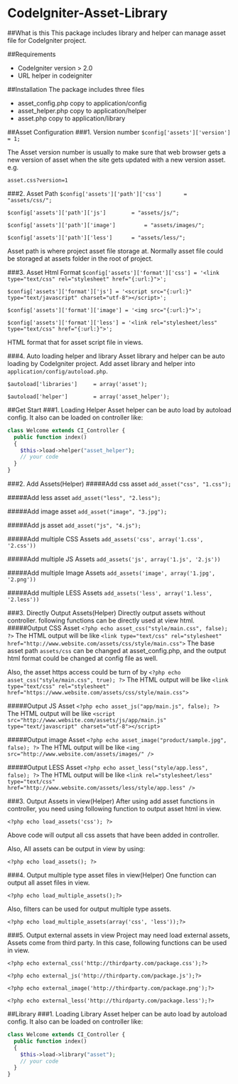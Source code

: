 CodeIgniter-Asset-Library
=========================

##What is this
This package includes library and helper can manage asset file for CodeIgniter project. 

##Requirements

 - CodeIgniter version > 2.0
 - URL helper in codeigniter

##Installation
The package includes three files
 - asset_config.php copy to application/config
 - asset_helper.php copy to application/helper
 - asset.php copy to application/library


##Asset Configuration
###1. Version number
`$config['assets']['version'] 			= 1;`

The Asset version number is usually to make sure that web browser gets a new version of asset when the site gets updated with a new version asset. e.g.

`asset.css?version=1`

###2. Asset Path
`$config['assets']['path']['css'] 		= "assets/css/";`

`$config['assets']['path']['js'] 		= "assets/js/";`

`$config['assets']['path']['image'] 		= "assets/images/";`

`$config['assets']['path']['less'] 		= "assets/less/";`

Asset path is where project asset file storage at. Normally asset file could be storaged at assets folder in the root of project.


###3. Asset Html Format
`$config['assets']['format']['css'] = '<link type="text/css" rel="stylesheet" href="{:url:}">';`

`$config['assets']['format']['js'] = '<script src="{:url:}" type="text/javascript" charset="utf-8"></script>';`

`$config['assets']['format']['image'] = '<img src="{:url:}">';`

`$config['assets']['format']['less'] = '<link rel="stylesheet/less" type="text/css" href="{:url:}">';`

HTML format that for asset script file in views. 


###4. Auto loading helper and library
Asset library and helper can be auto loading by CodeIgniter project. Add asset library and helper into `application/config/autoload.php`. 


`$autoload['libraries'] 	= array('asset');`

`$autoload['helper'] 		= array('asset_helper');`

##Get Start
###1. Loading Helper
Asset helper can be auto load by autoload config. It also can be loaded on controller like: 
```php
class Welcome extends CI_Controller {
  public function index()
  {
    $this->load->helper("asset_helper");
    // your code
  }
}
```
###2. Add Assets(Helper)
#####Add css asset
`add_asset("css", "1.css");`

#####Add less asset
`add_asset("less", "2.less");`

#####Add image asset
`add_asset("image", "3.jpg");`

#####Add js asset
`add_asset("js", "4.js");`

#####Add multiple CSS Assets 
`add_assets('css', array('1.css', '2.css'))`

#####Add multiple JS Assets 
`add_assets('js', array('1.js', '2.js'))`

#####Add multiple Image Assets 
`add_assets('image', array('1.jpg', '2.png'))`

#####Add multiple LESS Assets 
`add_assets('less', array('1.less', '2.less'))`

###3. Directly Output Assets(Helper)
Directly output assets without controller. following functions can be directly used at view html.
#####Output CSS Asset
`<?php echo asset_css("style/main.css", false); ?>`
The HTML output will be like
`<link type="text/css" rel="stylesheet" href="http://www.website.com/assets/css/style/main.css">`
The base asset path `assets/css` can be changed at asset_config.php, and the output html format could be changed at config file as well. 

Also, the asset https access could be turn of by
`<?php echo asset_css("style/main.css", true); ?>`
The HTML output will be like
`<link type="text/css" rel="stylesheet" href="https://www.website.com/assets/css/style/main.css">`

#####Output JS Asset
`<?php echo asset_js("app/main.js", false); ?>`
The HTML output will be like
`<script src="http://www.website.com/assets/js/app/main.js" type="text/javascript" charset="utf-8"></script>`

#####Output image Asset
`<?php echo asset_image("product/sample.jpg", false); ?>`
The HTML output will be like
`<img src="http://www.website.com/assets/images/" />`

#####Output LESS Asset
`<?php echo asset_less("style/app.less", false); ?>`
The HTML output will be like
`<link rel="stylesheet/less" type="text/css" href="http://www.website.com/assets/less/style/app.less" />`


###3. Output Assets in view(Helper)
After using add asset functions in controller, you need using following function to output asset html in view. 

`<?php echo load_assets('css'); ?>`

Above code will output all css assets that have been added in controller. 

Also, All assets can be output in view by using:

`<?php echo load_assets(); ?>`

###4. Output multiple type asset files in view(Helper)
One function can output all asset files in view.

`<?php echo load_multiple_assets();?>`

Also, filters can be used for output multiple type assets.

`<?php echo load_multiple_assets(array('css', 'less'));?>`


###5. Output external assets in view
Project may need load external assets, Assets come from third party. In this case, following functions can be used in view. 

`<?php echo external_css('http://thirdparty.com/package.css');?>`

`<?php echo external_js('http://thirdparty.com/package.js');?>`

`<?php echo external_image('http://thirdparty.com/package.png');?>`

`<?php echo external_less('http://thirdparty.com/package.less');?>`


##Library
###1. Loading Library
Asset helper can be auto load by autoload config. It also can be loaded on controller like: 
```php
class Welcome extends CI_Controller {
  public function index()
  {
    $this->load->library("asset");
    // your code
  }
}
```

